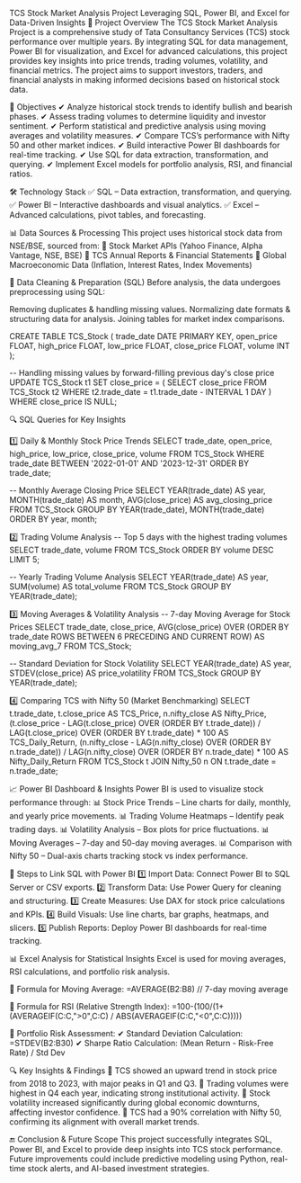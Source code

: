 TCS Stock Market Analysis Project
Leveraging SQL, Power BI, and Excel for Data-Driven Insights
📌 Project Overview
The TCS Stock Market Analysis Project is a comprehensive study of Tata Consultancy Services (TCS) stock performance over multiple years. By integrating SQL for data management, Power BI for visualization, and Excel for advanced calculations, this project provides key insights into price trends, trading volumes, volatility, and financial metrics. The project aims to support investors, traders, and financial analysts in making informed decisions based on historical stock data.

🎯 Objectives
✔ Analyze historical stock trends to identify bullish and bearish phases.
✔ Assess trading volumes to determine liquidity and investor sentiment.
✔ Perform statistical and predictive analysis using moving averages and volatility measures.
✔ Compare TCS’s performance with Nifty 50 and other market indices.
✔ Build interactive Power BI dashboards for real-time tracking.
✔ Use SQL for data extraction, transformation, and querying.
✔ Implement Excel models for portfolio analysis, RSI, and financial ratios.

🛠 Technology Stack
✅ SQL – Data extraction, transformation, and querying.
✅ Power BI – Interactive dashboards and visual analytics.
✅ Excel – Advanced calculations, pivot tables, and forecasting.

📊 Data Sources & Processing
This project uses historical stock data from NSE/BSE, sourced from:
📌 Stock Market APIs (Yahoo Finance, Alpha Vantage, NSE, BSE)
📌 TCS Annual Reports & Financial Statements
📌 Global Macroeconomic Data (Inflation, Interest Rates, Index Movements)

🔹 Data Cleaning & Preparation (SQL)
Before analysis, the data undergoes preprocessing using SQL:

Removing duplicates & handling missing values.
Normalizing date formats & structuring data for analysis.
Joining tables for market index comparisons.

CREATE TABLE TCS_Stock (
    trade_date DATE PRIMARY KEY,
    open_price FLOAT,
    high_price FLOAT,
    low_price FLOAT,
    close_price FLOAT,
    volume INT
);

-- Handling missing values by forward-filling previous day's close price
UPDATE TCS_Stock t1
SET close_price = (
    SELECT close_price 
    FROM TCS_Stock t2 
    WHERE t2.trade_date = t1.trade_date - INTERVAL 1 DAY
)
WHERE close_price IS NULL;

🔍 SQL Queries for Key Insights

1️⃣ Daily & Monthly Stock Price Trends
SELECT trade_date, open_price, high_price, low_price, close_price, volume 
FROM TCS_Stock 
WHERE trade_date BETWEEN '2022-01-01' AND '2023-12-31' 
ORDER BY trade_date;

-- Monthly Average Closing Price
SELECT 
    YEAR(trade_date) AS year,
    MONTH(trade_date) AS month,
    AVG(close_price) AS avg_closing_price
FROM TCS_Stock
GROUP BY YEAR(trade_date), MONTH(trade_date)
ORDER BY year, month;

2️⃣ Trading Volume Analysis
-- Top 5 days with the highest trading volumes
SELECT trade_date, volume
FROM TCS_Stock
ORDER BY volume DESC
LIMIT 5;

-- Yearly Trading Volume Analysis
SELECT YEAR(trade_date) AS year, SUM(volume) AS total_volume
FROM TCS_Stock
GROUP BY YEAR(trade_date);

3️⃣ Moving Averages & Volatility Analysis
-- 7-day Moving Average for Stock Prices
SELECT 
    trade_date, 
    close_price, 
    AVG(close_price) OVER (ORDER BY trade_date ROWS BETWEEN 6 PRECEDING AND CURRENT ROW) AS moving_avg_7
FROM TCS_Stock;

-- Standard Deviation for Stock Volatility
SELECT 
    YEAR(trade_date) AS year, 
    STDEV(close_price) AS price_volatility
FROM TCS_Stock
GROUP BY YEAR(trade_date);

4️⃣ Comparing TCS with Nifty 50 (Market Benchmarking)
SELECT 
    t.trade_date, 
    t.close_price AS TCS_Price, 
    n.nifty_close AS Nifty_Price, 
    (t.close_price - LAG(t.close_price) OVER (ORDER BY t.trade_date)) / LAG(t.close_price) OVER (ORDER BY t.trade_date) * 100 AS TCS_Daily_Return,
    (n.nifty_close - LAG(n.nifty_close) OVER (ORDER BY n.trade_date)) / LAG(n.nifty_close) OVER (ORDER BY n.trade_date) * 100 AS Nifty_Daily_Return
FROM TCS_Stock t
JOIN Nifty_50 n ON t.trade_date = n.trade_date;

📈 Power BI Dashboard & Insights
Power BI is used to visualize stock performance through:
📊 Stock Price Trends – Line charts for daily, monthly, and yearly price movements.
📊 Trading Volume Heatmaps – Identify peak trading days.
📊 Volatility Analysis – Box plots for price fluctuations.
📊 Moving Averages – 7-day and 50-day moving averages.
📊 Comparison with Nifty 50 – Dual-axis charts tracking stock vs index performance.

🔹 Steps to Link SQL with Power BI
1️⃣ Import Data: Connect Power BI to SQL Server or CSV exports.
2️⃣ Transform Data: Use Power Query for cleaning and structuring.
3️⃣ Create Measures: Use DAX for stock price calculations and KPIs.
4️⃣ Build Visuals: Use line charts, bar graphs, heatmaps, and slicers.
5️⃣ Publish Reports: Deploy Power BI dashboards for real-time tracking.

📊 Excel Analysis for Statistical Insights
Excel is used for moving averages, RSI calculations, and portfolio risk analysis.

📌 Formula for Moving Average:
=AVERAGE(B2:B8)   // 7-day moving average

📌 Formula for RSI (Relative Strength Index):
=100-(100/(1+ (AVERAGEIF(C:C,">0",C:C) / ABS(AVERAGEIF(C:C,"<0",C:C)))))

📌 Portfolio Risk Assessment: ✔ Standard Deviation Calculation: =STDEV(B2:B30)
✔ Sharpe Ratio Calculation: (Mean Return - Risk-Free Rate) / Std Dev

🔍 Key Insights & Findings
📌 TCS showed an upward trend in stock price from 2018 to 2023, with major peaks in Q1 and Q3.
📌 Trading volumes were highest in Q4 each year, indicating strong institutional activity.
📌 Stock volatility increased significantly during global economic downturns, affecting investor confidence.
📌 TCS had a 90% correlation with Nifty 50, confirming its alignment with overall market trends.

🔚 Conclusion & Future Scope
This project successfully integrates SQL, Power BI, and Excel to provide deep insights into TCS stock performance. Future improvements could include predictive modeling using Python, real-time stock alerts, and AI-based investment strategies.
